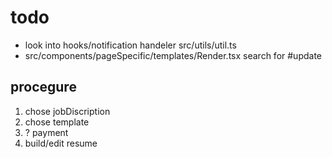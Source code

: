 # todo 
 - look into 
    hooks/notification handeler
    src/utils/util.ts 
 - src/components/pageSpecific/templates/Render.tsx search for #update




## procegure
1. chose jobDiscription
2. chose template
3. ? payment
4. build/edit resume 